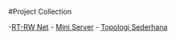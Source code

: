 #Project Collection


-[RT-RW Net](https://sumarna14.github.io/List/RT-RW-Net/)
	- [Mini Server](https://sumarna14.github.io/List/RT-RW.net/Mini-Server)
	- [Topologi Sederhana](https://sumarna14.github.io/List/RT-RW.net/Topologi-Sederhana)
